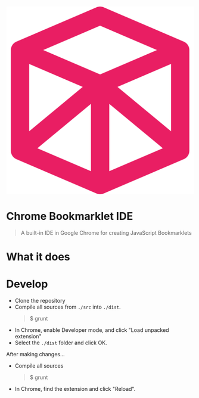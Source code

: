 ![logo](https://raw.githubusercontent.com/ddavison/chrome-bookmarklet-ide/master/images/ide-logo-512.png)

Chrome Bookmarklet IDE
===

> A built-in IDE in Google Chrome for creating JavaScript Bookmarklets  

What it does
===


Develop
===

- Clone the repository
- Compile all sources from `./src` into `./dist`.
  > $ grunt
- In Chrome, enable Developer mode, and click "Load unpacked extension"
- Select the `./dist` folder and click OK.

After making changes...

- Compile all sources
    > $ grunt
- In Chrome, find the extension and click "Reload".
